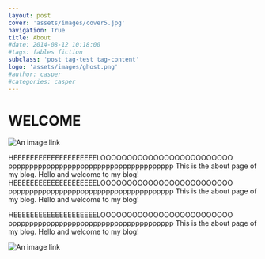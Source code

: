 ```yaml
---
layout: post
cover: 'assets/images/cover5.jpg'
navigation: True
title: About
#date: 2014-08-12 10:18:00
#tags: fables fiction
subclass: 'post tag-test tag-content'
logo: 'assets/images/ghost.png'
#author: casper
#categories: casper
---
```



# WELCOME
![An image link](/assets/images/screen1.png)

HEEEEEEEEEEEEEEEEEEEELOOOOOOOOOOOOOOOOOOOOOOOOO
ppppppppppppppppppppppppppppppppppppppp
This is the about page of my blog.
Hello and welcome to my blog!
HEEEEEEEEEEEEEEEEEEEELOOOOOOOOOOOOOOOOOOOOOOOOO
ppppppppppppppppppppppppppppppppppppppp
This is the about page of my blog.
Hello and welcome to my blog!

HEEEEEEEEEEEEEEEEEEEELOOOOOOOOOOOOOOOOOOOOOOOOO
ppppppppppppppppppppppppppppppppppppppp
This is the about page of my blog.
Hello and welcome to my blog!


![An image link](/assets/images/screen1.png)



